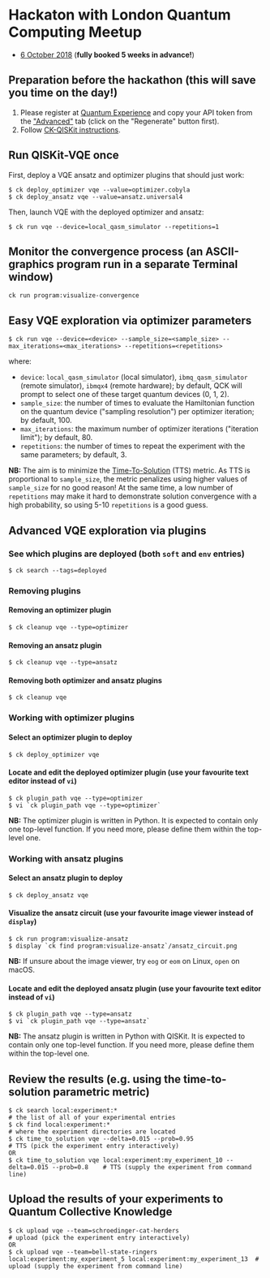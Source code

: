 # Hackaton with London Quantum Computing Meetup

* [6 October 2018](https://www.meetup.com/London-Quantum-Computing-Meetup/events/254156028/) (**fully booked 5 weeks in advance!**)

## Preparation before the hackathon (this will save you time on the day!)

1. Please register at [Quantum Experience](https://quantumexperience.ng.bluemix.net/qx/signup) and copy your API token from the ["Advanced"](https://quantumexperience.ng.bluemix.net/qx/account/advanced) tab (click on the "Regenerate" button first).
1. Follow [CK-QISKit instructions](https://github.com/ctuning/ck-qiskit).

## Run QISKit-VQE once

First, deploy a VQE ansatz and optimizer plugins that should just work:
```
$ ck deploy_optimizer vqe --value=optimizer.cobyla
$ ck deploy_ansatz vqe --value=ansatz.universal4
```

Then, launch VQE with the deployed optimizer and ansatz:
```
$ ck run vqe --device=local_qasm_simulator --repetitions=1
```

## Monitor the convergence process (an ASCII-graphics program run in a separate Terminal window)
```
ck run program:visualize-convergence
```


## Easy VQE exploration via optimizer parameters
```
$ ck run vqe --device=<device> --sample_size=<sample_size> --max_iterations=<max_iterations> --repetitions=<repetitions>
```
where:
- `device`: `local_qasm_simulator` (local simulator), `ibmq_qasm_simulator` (remote simulator), `ibmqx4` (remote hardware); by default, QCK will prompt to select one of these target quantum devices (0, 1, 2).
- `sample_size`: the number of times to evaluate the Hamiltonian function on the quantum device ("sampling resolution") per optimizer iteration; by default, 100.
- `max_iterations`: the maximum number of optimizer iterations ("iteration limit"); by default, 80.
- `repetitions`: the number of times to repeat the experiment with the same parameters; by default, 3.

**NB:** The aim is to minimize the [Time-To-Solution](https://nbviewer.jupyter.org/urls/dl.dropbox.com/s/d9iysrawnprjy2w/ck-quantum-hackathon-20180615.ipynb#Time-to-solution-metric) (TTS) metric. As TTS is proportional to `sample_size`, the metric penalizes using higher values of `sample_size` for no good reason! At the same time, a low number of `repetitions` may make it hard to demonstrate solution convergence with a high probability, so using 5-10 `repetitions` is a good guess.

## Advanced VQE exploration via plugins

### See which plugins are deployed (both `soft` and `env` entries)
```
$ ck search --tags=deployed
```

### Removing plugins

#### Removing an optimizer plugin
```
$ ck cleanup vqe --type=optimizer
```

#### Removing an ansatz plugin
```
$ ck cleanup vqe --type=ansatz
```

#### Removing both optimizer and ansatz plugins
```
$ ck cleanup vqe
```

### Working with optimizer plugins

#### Select an optimizer plugin to deploy
```
$ ck deploy_optimizer vqe
```

#### Locate and edit the deployed optimizer plugin (use your favourite text editor instead of `vi`)
```
$ ck plugin_path vqe --type=optimizer
$ vi `ck plugin_path vqe --type=optimizer`
```
**NB:** The optimizer plugin is written in Python.
It is expected to contain only one top-level function.
If you need more, please define them within the top-level one.

### Working with ansatz plugins

#### Select an ansatz plugin to deploy
```
$ ck deploy_ansatz vqe
```

#### Visualize the ansatz circuit (use your favourite image viewer instead of `display`)
```
$ ck run program:visualize-ansatz
$ display `ck find program:visualize-ansatz`/ansatz_circuit.png
```
**NB:** If unsure about the image viewer, try `eog` or `eom` on Linux, `open` on macOS.

#### Locate and edit the deployed ansatz plugin (use your favourite text editor instead of `vi`)
```
$ ck plugin_path vqe --type=ansatz
$ vi `ck plugin_path vqe --type=ansatz`
```
**NB:** The ansatz plugin is written in Python with QISKit.
It is expected to contain only one top-level function.
If you need more, please define them within the top-level one.

## Review the results (e.g. using the time-to-solution parametric metric)
```
$ ck search local:experiment:*                                                          # the list of all of your experimental entries
$ ck find local:experiment:*                                                            # where the experiment directories are located
$ ck time_to_solution vqe --delta=0.015 --prob=0.95                                     # TTS (pick the experiment entry interactively)
OR
$ ck time_to_solution vqe local:experiment:my_experiment_10 --delta=0.015 --prob=0.8    # TTS (supply the experiment from command line)
```

## Upload the results of your experiments to Quantum Collective Knowledge
```
$ ck upload vqe --team=schroedinger-cat-herders                                         # upload (pick the experiment entry interactively)
OR
$ ck upload vqe --team=bell-state-ringers local:experiment:my_experiment_5 local:experiment:my_experiment_13  # upload (supply the experiment from command line)
```
